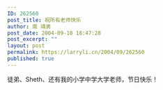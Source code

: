 ```yaml
---
ID: 262560
post_title: 祝所有老师快乐
author: 南 靖男
post_date: 2004-09-10 18:47:28
post_excerpt: ""
layout: post
permalink: https://larryli.cn/2004/09/262560
published: true
---
```

徒弟、Sheth、还有我的小学中学大学老师，节日快乐！
